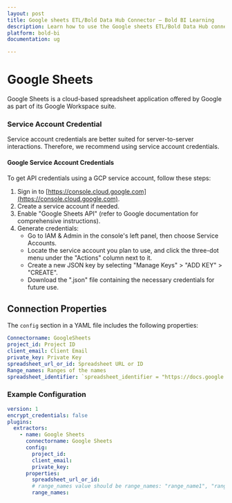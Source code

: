 ```yaml
---
layout: post
title: Google sheets ETL/Bold Data Hub Connector – Bold BI Learning
description: Learn how to use the Google sheets ETL/Bold Data Hub connectors in Bold BI Enterprise Edition. Discover simple steps to integrate data smoothly and make the most of your analytics.
platform: bold-bi
documentation: ug

---
```


# Google Sheets

Google Sheets is a cloud-based spreadsheet application offered by Google as part of its Google Workspace suite.


### Service Account Credential

Service account credentials are better suited for server-to-server interactions. Therefore, we recommend using service account credentials.

#### Google Service Account Credentials

To get API credentials using a GCP service account, follow these steps:

1. Sign in to [https://console.cloud.google.com](https://console.cloud.google.com).
2. Create a service account if needed.
3. Enable "Google Sheets API" (refer to Google documentation for comprehensive instructions).
4. Generate credentials:
   - Go to IAM & Admin in the console's left panel, then choose Service Accounts.
   - Locate the service account you plan to use, and click the three-dot menu under the "Actions" column next to it.
   - Create a new JSON key by selecting "Manage Keys" > "ADD KEY" > "CREATE".
   - Download the ".json" file containing the necessary credentials for future use.



## Connection Properties

The `config` section in a YAML file includes the following properties:

```yaml
Connectorname: GoogleSheets
project_id: Project ID
client_email: Client Email
private_key: Private Key
spreadsheet_url_or_id: Spreadsheet URL or ID
Range_names: Ranges of the names
spreadsheet_identifier: `spreadsheet_identifier = "https://docs.google.com/spreadsheets/d/1VTtCiYgxjAwcIw7UM1_BSaxC3rzIpr0HwXZwd2OlPD4/edit?usp=sharing"`
```
### Example Configuration

```yaml
version: 1
encrypt_credentials: false
plugins:
  extractors:
    - name: Google Sheets
      connectorname: Google Sheets
      config:
        project_id: 
        client_email: 
        private_key: 
      properties:
        spreadsheet_url_or_id: 
        # range_names value should be range_names: "range_name1", "range_name2"
        range_names:
```